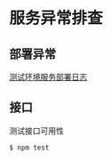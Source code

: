 # 服务异常排查



## 部署异常

[测试环境服务部署日志](https://cs.console.aliyun.com/?spm=5176.2020520111.aliyun_sidebar.aliyun_sidebar_cs.769dd103DDMkBd#/appdetail/cf39f40813987480b9692711e5643f75d/fe-micro-server/all/log)


## 接口
测试接口可用性

```sh
$ npm test
```


